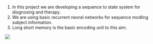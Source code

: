 1. In this project we are developing a sequence to state system for diognosing and therapy. 
2. We are using basic recurrent neoral networks for sequence modling subject information.
3. Long short memory is the basic encoding unit to this aim.

<img src="https://raw.githubusercontent.com/javiddadashkarimi/seq2subj/master/fig/lstm.pdf?raw=true">

